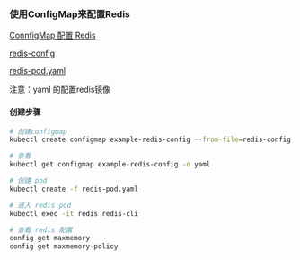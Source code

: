### 使用ConfigMap来配置Redis
[ConnfigMap 配置 Redis](https://kubernetes.io/zh/docs/tutorials/configuration/configure-redis-using-configmap/)

[redis-config](config/redis-config)

[redis-pod.yaml](config/redis-pod.yaml)

注意：yaml 的配置redis镜像

#### 创建步骤
```bash
# 创建configmap
kubectl create configmap example-redis-config --from-file=redis-config

# 查看
kubectl get configmap example-redis-config -o yaml

# 创建 pod
kubectl create -f redis-pod.yaml

# 进入 redis pod
kubectl exec -it redis redis-cli

# 查看 redis 配置
config get maxmemory
config get maxmemory-policy

```
